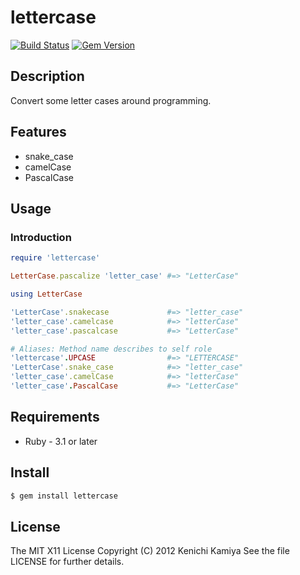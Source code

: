 lettercase
==========

[![Build Status](https://github.com/kachick/lettercase/actions/workflows/test_behaviors.yml/badge.svg?branch=main)](https://github.com/kachick/lettercase/actions/workflows/test_behaviors.yml/?branch=main)
[![Gem Version](https://badge.fury.io/rb/lettercase.svg)](https://badge.fury.io/rb/lettercase)

Description
-----------

Convert some letter cases around programming.

Features
--------

* snake_case
* camelCase
* PascalCase

Usage
-----

### Introduction

```ruby
require 'lettercase'

LetterCase.pascalize 'letter_case' #=> "LetterCase"

using LetterCase

'LetterCase'.snakecase             #=> "letter_case"
'letter_case'.camelcase            #=> "letterCase"
'letter_case'.pascalcase           #=> "LetterCase"

# Aliases: Method name describes to self role
'lettercase'.UPCASE                #=> "LETTERCASE"
'LetterCase'.snake_case            #=> "letter_case"
'letter_case'.camelCase            #=> "letterCase"
'letter_case'.PascalCase           #=> "LetterCase"
```

Requirements
-------------

* Ruby - 3.1 or later

Install
-------

```bash
$ gem install lettercase
```

License
--------

The MIT X11 License
Copyright (C) 2012 Kenichi Kamiya
See the file LICENSE for further details.
